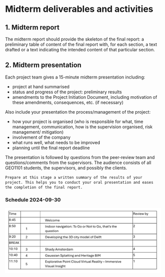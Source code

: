 
# Midterm deliverables and activities

<!-- toc -->

## 1. Midterm report

The midterm report should provide the skeleton of the final report: a preliminary table of content of the final report with, for each section, a text drafted or a text indicating the intended content of that particular section.

<!-- A template for the report will be provided to obtain uniformity in the structure of all synthesis reports. -->
<!-- TODO: where is this template actually?-->



## 2. Midterm presentation

Each project team gives a 15-minute midterm presentation including:

* project at hand summarised
* status and progress of the project: preliminary results
* amendments to the Project Initiation Document, including motivation     of these amendments, consequences, etc. (if necessary)

Also include your presentation the process/management of the project:

* how your project is organised (who is responsible for what, time
    management, communication, how is the supervision organised, risk
    management/ mitigation)
* involvement of the company
* what runs well, what needs to be improved
* planning until the final report deadline

The presentation is followed by questions from the peer-review team and questions/comments from the supervisors.
The audience consists of all GEO1101 students, the supervisors, and possibly the clients.

``` admonish info title="Recommendation"
Prepare at this stage a written summary of the results of your project. This helps you to conduct your oral presentation and eases the completion of the final report.
```



### Schedule 2024-09-30

![](./schedule.png)



